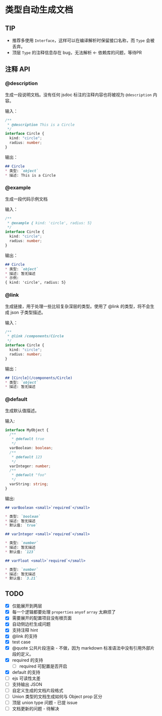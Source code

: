 # 类型自动生成文档

## TIP

- 推荐多使用 `Interface`，这样可以在编译解析时保留接口名称，而 `Type` 会被丢弃。 
- 顶层 `Type` 的注释信息存在 bug，无法解析 <- 依赖库的问题，等待PR

## 注释 API

### @description

生成一段说明文档。没有任何 jsdoc 标注的注释内容也将被视为 `@description` 内容。

输入：

```ts
/** 
 * @description This is a Circle
 */
interface Circle {
  kind: "circle";
  radius: number;
}
```

输出：

```md
## Circle
* 类型: `object`
* 描述: This is a Circle
```

### @example 

生成一段代码示例文档

输入：

```ts
/** 
 * @example { kind: 'circle', radius: 5}
 */
interface Circle {
  kind: "circle";
  radius: number;
}
```

输出：

```md
## Circle 
* 类型: `object`
* 描述: 暂无描述 
* 示例:
{ kind: 'circle', radius: 5} 
```

### @link

生成链接，用于处理一些比较复杂深层的类型。使用了 @link 的类型，将不会生成 json 子类型描述。

输入：

```ts
/** 
 * @link /components/Circle
 */
interface Circle {
  kind: "circle";
  radius: number;
}
```

输出：

```md
## [Circle](/components/Circle)
* 类型: `object`
* 描述: 暂无描述 
```

### @default

生成默认值描述。

输入:

```ts
interface MyObject {
  /**
   * @default true
   */
  varBoolean: boolean;
  /**
   * @default 123
   */
  varInteger: number;
  /**
   * @default "foo"
   */
  varString: string;
}
```

输出:

```md
## varBoolean <small>`required`</small> 

* 类型: `boolean`
* 描述: 暂无描述 
* 默认值: `true`

## varInteger <small>`required`</small> 

* 类型: `number`
* 描述: 暂无描述 
* 默认值: `123`

## varFloat <small>`required`</small> 

* 类型: `number`
* 描述: 暂无描述 
* 默认值: `3.21`
```

## TODO

- [x] 仅能展开到两层
- [x] 每一个逻辑都要处理 `properties` `anyof` `array` 太麻烦了
- [x] 需要展开的配置项目没有根页面
- [x] 自动侧边栏生成问题
- [x] 支持注释 hint
- [x] @link 的支持
- [x] test case
- [x] @quote 公共片段渲染 - 不做，因为 markdown 标准语法中没有引用外部片段的定义。
- [x] required 的支持
  - [ ] required 可配置是否开启
- [x] default 的支持
- [ ] ejs 可读性太差
- [ ] 支持输出 JSON
- [ ] 自定义生成的文档片段格式
- [ ] Union 类型的文档生成如何与 Object prop 区分
- [ ] 顶层 union type 问题 - 已提 issue
- [ ] 文档更新的问题 - 待解决
